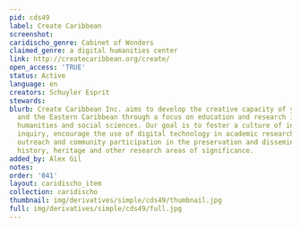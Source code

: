 ```yaml
---
pid: cds49
label: Create Caribbean
screenshot: 
caridischo_genre: Cabinet of Wonders
claimed_genre: a digital humanities center
link: http://createcaribbean.org/create/
open_access: 'TRUE'
status: Active
language: en
creators: Schuyler Esprit
stewards: 
blurb: Create Caribbean Inc. aims to develop the creative capacity of youth in Dominica
  and the Eastern Caribbean through a focus on education and research in the arts,
  humanities and social sciences. Our goal is to foster a culture of intellectual
  inquiry, encourage the use of digital technology in academic research, and increase
  outreach and community participation in the preservation and dissemination of Caribbean
  history, heritage and other research areas of significance.
added_by: Alex Gil
notes: 
order: '041'
layout: caridischo_item
collection: caridischo
thumbnail: img/derivatives/simple/cds49/thumbnail.jpg
full: img/derivatives/simple/cds49/full.jpg
---
```

